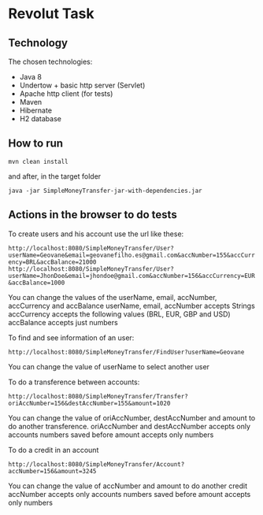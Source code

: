Revolut Task
=================

Technology
------------
The chosen technologies:
* Java 8
* Undertow + basic http server (Servlet)
* Apache http client (for tests)
* Maven
* Hibernate
* H2 database

How to run
------------
```mvn clean install```

and after, in the target folder

```java -jar SimpleMoneyTransfer-jar-with-dependencies.jar```


Actions in the browser to do tests
------------
To create users and his account use the url like these:

```http://localhost:8080/SimpleMoneyTransfer/User?userName=Geovane&email=geovanefilho.es@gmail.com&accNumber=155&accCurrency=BRL&accBalance=21000```
```http://localhost:8080/SimpleMoneyTransfer/User?userName=JhonDoe&email=jhondoe@gmail.com&accNumber=156&accCurrency=EUR&accBalance=1000```

You can change the values of the userName, email, accNumber, accCurrency and accBalance
userName, email, accNumber accepts Strings
accCurrency accepts the following values (BRL, EUR, GBP and USD)
accBalance accepts just numbers


To find and see information of an user:

```http://localhost:8080/SimpleMoneyTransfer/FindUser?userName=Geovane```

You can change the value of userName to select another user


To do a transference between accounts:

```http://localhost:8080/SimpleMoneyTransfer/Transfer?oriAccNumber=156&destAccNumber=155&amount=1020```

You can change the value of oriAccNumber, destAccNumber and amount to do another transference.
oriAccNumber and destAccNumber accepts only accounts numbers saved before
amount accepts only numbers


To do a credit in an account

```http://localhost:8080/SimpleMoneyTransfer/Account?accNumber=156&amount=3245```

You can change the value of accNumber and amount to do another credit
accNumber accepts only accounts numbers saved before
amount accepts only numbers
